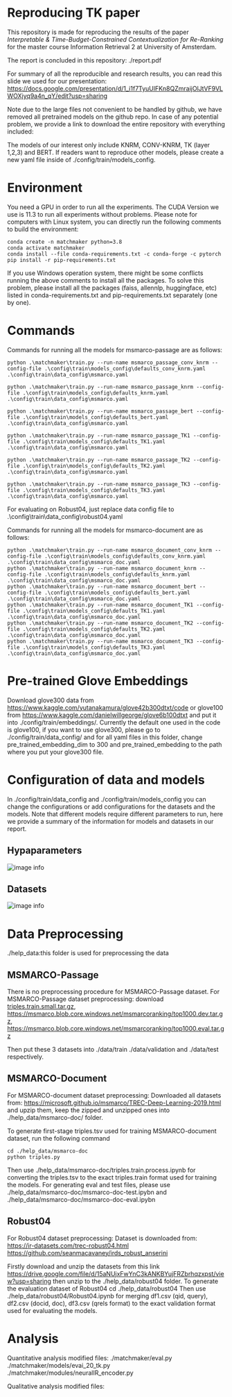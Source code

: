 # Reproducing TK paper

This repository is made for reproducing the results of the paper *Interpretable & Time-Budget-Constrained Contextualization for Re-Ranking* for the master course Information Retrieval 2 at University of Amsterdam. 

The report is concluded in this repository: ./report.pdf

For summary of all the reproducible and research results, you can read this slide we used for our presentation: https://docs.google.com/presentation/d/1_i1f7TyuUlFKn8QZmraijOlJtVF9VLWOXjyq9a4n_qY/edit?usp=sharing

Note due to the large files not convenient to be handled by github, we have removed all pretrained models on the github repo. In case of any potential problem, we provide a link to download the entire repository with everything included: 



The models of our interest only include KNRM, CONV-KNRM, TK (layer 1,2,3) and BERT. If readers want to reproduce other models, please create a new yaml file inside of ./config/train/models_config.

# Environment

You need a GPU in order to run all the experiments. The CUDA Version we use is 11.3 to run all experiments without problems. Please note for computers with Linux system, you can directly run the following comments to build the environment:

```
conda create -n matchmaker python=3.8
conda activate matchmaker
conda install --file conda-requirements.txt -c conda-forge -c pytorch
pip install -r pip-requirements.txt
```

If you use Windows operation system, there might be some conflicts running the above comments to install all the packages. To solve this problem, please install all the packages (faiss, allennlp, huggingface, etc) listed in conda-requirements.txt and pip-requirements.txt separately (one by one). 

# Commands

Commands for running all the models for msmarco-passage are as follows: 

```
python .\matchmaker\train.py --run-name msmarco_passage_conv_knrm --config-file .\config\train\models_config\defaults_conv_knrm.yaml .\config\train\data_config\msmarco.yaml

python .\matchmaker\train.py --run-name msmarco_passage_knrm --config-file .\config\train\models_config\defaults_knrm.yaml .\config\train\data_config\msmarco.yaml

python .\matchmaker\train.py --run-name msmarco_passage_bert --config-file .\config\train\models_config\defaults_bert.yaml .\config\train\data_config\msmarco.yaml

python .\matchmaker\train.py --run-name msmarco_passage_TK1 --config-file .\config\train\models_config\defaults_TK1.yaml .\config\train\data_config\msmarco.yaml

python .\matchmaker\train.py --run-name msmarco_passage_TK2 --config-file .\config\train\models_config\defaults_TK2.yaml .\config\train\data_config\msmarco.yaml

python .\matchmaker\train.py --run-name msmarco_passage_TK3 --config-file .\config\train\models_config\defaults_TK3.yaml .\config\train\data_config\msmarco.yaml
```

For evaluating on Robust04, just replace data config file to .\config\train\data_config\robust04.yaml

Commands for running all the models for msmarco-document are as follows: 

```
python .\matchmaker\train.py --run-name msmarco_document_conv_knrm --config-file .\config\train\models_config\defaults_conv_knrm.yaml .\config\train\data_config\msmarco_doc.yaml
python .\matchmaker\train.py --run-name msmarco_document_knrm --config-file .\config\train\models_config\defaults_knrm.yaml .\config\train\data_config\msmarco_doc.yaml
python .\matchmaker\train.py --run-name msmarco_document_bert --config-file .\config\train\models_config\defaults_bert.yaml .\config\train\data_config\msmarco_doc.yaml
python .\matchmaker\train.py --run-name msmarco_document_TK1 --config-file .\config\train\models_config\defaults_TK1.yaml .\config\train\data_config\msmarco_doc.yaml
python .\matchmaker\train.py --run-name msmarco_document_TK2 --config-file .\config\train\models_config\defaults_TK2.yaml .\config\train\data_config\msmarco_doc.yaml
python .\matchmaker\train.py --run-name msmarco_document_TK3 --config-file .\config\train\models_config\defaults_TK3.yaml .\config\train\data_config\msmarco_doc.yaml
```

# Pre-trained Glove Embeddings

Download glove300 data from https://www.kaggle.com/yutanakamura/glove42b300dtxt/code or glove100 from https://www.kaggle.com/danielwillgeorge/glove6b100dtxt and put it into ./config/train/embeddings/. Currently the default one used in the code is glove100, if you want to use glove300, please go to ./config/train/data_config/ and for all yaml files in this folder, change pre_trained_embedding_dim to 300 and pre_trained_embedding to the path where you put your glove300 file.

# Configuration of data and models

In ./config/train/data_config and ./config/train/models_config you can change the configurations or add configurations for the datasets and the models. Note that different models require different parameters to run, here we provide a summary of the information for models and datasets in our report.

## Hypaparameters

![image info](./documentation/dataset.PNG)

## Datasets

![image info](./documentation/Hyperparameters.PNG)

# Data Preprocessing

./help_data:this folder is used for preprocessing the data

## MSMARCO-Passage

There is no preprocessing procedure for MSMARCO-Passage dataset. For MSMARCO-Passage dataset preprocessing: download [triples.train.small.tar.gz](https://msmarco.blob.core.windows.net/msmarcoranking/triples.train.small.tar.gz), https://msmarco.blob.core.windows.net/msmarcoranking/top1000.dev.tar.gz, https://msmarco.blob.core.windows.net/msmarcoranking/top1000.eval.tar.gz

Then put these 3 datasets into ./data/train ./data/validation and ./data/test respectively.

## MSMARCO-Document

For MSMARCO-document dataset preprocessing:
Downloaded all datasets from: https://microsoft.github.io/msmarco/TREC-Deep-Learning-2019.html and upzip them, keep the zipped and unzipped ones into ./help_data/msmarco-doc/ folder.


To generate first-stage triples.tsv used for training MSMARCO-document dataset, run the following command

```
cd ./help_data/msmarco-doc
python triples.py
```

Then use ./help_data/msmarco-doc/triples.train.process.ipynb for converting the triples.tsv to the exact triples.train format used for training the models.
For generating eval and test files, please use ./help_data/msmarco-doc/msmarco-doc-test.ipybn and ./help_data/msmarco-doc/msmarco-doc-eval.ipybn

## Robust04

For Robust04 dataset preprocessing:
Dataset is downloaded from: 
https://ir-datasets.com/trec-robust04.html
https://github.com/seanmacavaney/irds_robust_anserini

Firstly download and unzip the datasets from this link https://drive.google.com/file/d/15aNUjxFwYnC3kANKBYujFRZbrhqzxpst/view?usp=sharing then unzip to the ./help_data/robust04 folder.
To generate the evaluation dataset of Robust04
cd ./help_data/robust04
Then use ./help_data/robust04/Robust04.ipynb for merging df1.csv (qid, query), df2.csv (docid, doc), df3.csv (qrels format) to the exact validation format used for evaluating the models.

# Analysis

Quantitative analysis modified files: 
./matchmaker/eval.py
./matchmaker/models/evai_20_tk.py
./matchmaker/modules/neuralIR_encoder.py

Qualitative analysis modified files:






